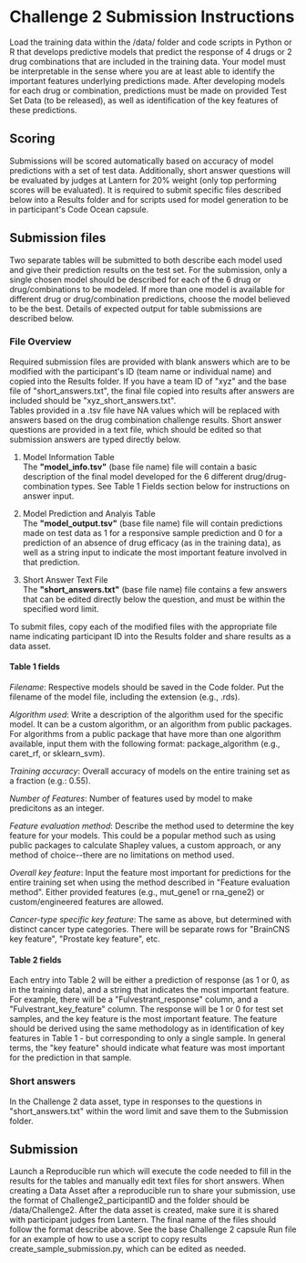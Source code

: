 # Challenge 2 Submission Instructions

Load the training data within the /data/ folder and code scripts in Python or R that develops predictive models that predict the response of 4 drugs or 2 drug combinations that are included in the training data. Your model must be interpretable in the sense where you are at least able to identify the important features underlying predictions made. After developing models for each drug or combination, predictions must be made on provided Test Set Data (to be released), as well as identification of the key features of these predictions.

## Scoring

Submissions will be scored automatically based on accuracy of model predictions with a set of test data. Additionally, short answer questions will be evaluated by judges at Lantern for 20% weight (only top performing scores will be evaluated). It is required to submit specific files described below into a Results folder and for scripts used for model generation to be in participant's Code Ocean capsule. 

## Submission files

Two separate tables will be submitted to both describe each model used and give their prediction results on the test set. For the submission, only a single chosen model should be described for each of the 6 drug or drug/combinations to be modeled. If more than one model is available for different drug or drug/combination predictions, choose the model believed to be the best. Details of expected output for table submissions are described below.


### File Overview
Required submission files are provided with blank answers which are to be modified with the participant's ID (team name or individual name) and copied into the Results folder. If you have a team ID of "xyz" and the base file of "short_answers.txt", the final file copied into results after answers are included should be "xyz_short_answers.txt".  
Tables provided in a .tsv file have NA values which will be replaced with answers based on the drug combination challenge results. Short answer questions are provided in a text file, which should be edited so that submission answers are typed directly below.

1. Model Information Table  
The **"model_info.tsv"** (base file name) file will contain a basic description of the final model developed for the 6 different drug/drug-combination types. See Table 1 Fields section below for instructions on answer input.  

2. Model Prediction and Analyis Table  
The **"model_output.tsv"** (base file name) file will contain predictions made on test data as 1 for a responsive sample prediction and 0 for a prediction of an absence of drug efficacy (as in the training data), as well as a string input to indicate the most important feature involved in that prediction.  

3. Short Answer Text File  
The **"short_answers.txt"** (base file name) file contains a few answers that can be edited directly below the question, and must be within the specified word limit.  

To submit files, copy each of the modified files with the appropriate file name indicating participant ID into the Results folder and share results as a data asset.  


#### Table 1 fields
*Filename*: Respective models should be saved in the Code folder. Put the filename of the model file, including the extension (e.g., .rds).  

*Algorithm used*: Write a description of the algorithm used for the specific model. It can be a custom algorithm, or an algorithm from public packages. For algorithms from a public package that have more than one algorithm available, input them with the following format: package_algorithm (e.g., caret_rf, or sklearn_svm).  

*Training accuracy*: Overall accuracy of models on the entire training set as a fraction (e.g.: 0.55).  

*Number of Features*: Number of features used by model to make predicitons as an integer.  

*Feature evaluation method*: Describe the method used to determine the key feature for your models. This could be a popular method such as using public packages to calculate Shapley values, a custom approach, or any method of choice--there are no limitations on method used.  

*Overall key feature*: Input the feature most important for predictions for the entire training set when using the method described in "Feature evaluation method". Either provided features (e.g., mut_gene1 or rna_gene2) or custom/engineered features are allowed.  

*Cancer-type specific key feature*: The same as above, but determined with distinct cancer type categories. There will be separate rows for "BrainCNS key feature", "Prostate key feature", etc.  


#### Table 2 fields
Each entry into Table 2 will be either a prediction of response (as 1 or 0, as in the training data), and a string that indicates the most important feature. For example, there will be a "Fulvestrant_response" column, and a "Fulvestrant_key_feature" column. The response will be 1 or 0 for test set samples, and the key feature is the most important feature. The feature should be derived using the same methodology as in identification of key features in Table 1 - but corresponding to only a single sample. In general terms, the "key feature" should indicate what feature was most important for the prediction in that sample.  

### Short answers
In the Challenge 2 data asset, type in responses to the questions in "short_answers.txt" within the word limit and save them to the Submission folder.

## Submission 
Launch a Reproducible run which will execute the code needed to fill in the results for the tables and manually edit text files for short answers. When creating a Data Asset after a reproducible run to share your submission, use the format of Challenge2_participantID and the folder should be /data/Challenge2. After the data asset is created, make sure it is shared with participant judges from Lantern. The final name of the files should follow the format describe above. See the base Challenge 2 capsule Run file for an example of how to use a script to copy results create_sample_submission.py, which can be edited as needed. 
